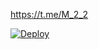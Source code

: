 https://t.me/M_2_2

[![Deploy](https://www.herokucdn.com/deploy/button.svg)](https://heroku.com/deploy?template=https://github.com/mostafaaziza/alazizy)
